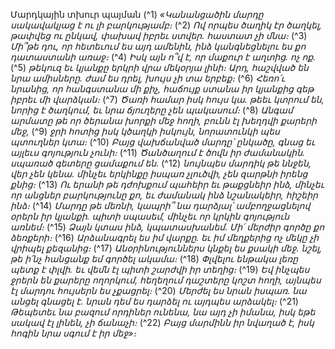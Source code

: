 
Մարդկային տխուր պայման
(^1) _«Կանանցածին մարդը սակավակյաց է ու լի բարկությամբ։_
(^2) _Ով որպես ծաղիկ էր ծաղկել, թափվեց ու ընկավ,
փախավ իբրեւ ստվեր. հաստատ չի մնա։_
(^3) _Մի՞թե դու, որ հետեւում ես այդ ամենին,
ինձ կանգնեցնելու ես քո դատաստանի առաջ։_
(^4) _Իսկ այն ո՞վ է, որ մաքուր է աղտից. ոչ ոք._
(^5) _թեկուզ եւ կյանքը երկրի վրա մեկօրյա լինի։
Արդ, հաշվված են նրա ամիսները. ժամ ես դրել, խույս չի տա երբեք։_
(^6) _Հեռո՛ւ նրանից, որ հանգստանա մի քիչ,
հաճույք ստանա իր կյանքից գեթ իբրեւ մի վարձկան։_
(^7) _Ծառի համար իսկ հույս կա.
թեեւ կտրում են, նորից է ծաղկում,
եւ նրա ճյուղերը չեն պակասում։_
(^8) _Անգամ արմատը թե որ ծերանա խորքի մեջ հողի,
բունն էլ խեղդվի քարերի մեջ,_
(^9) _ջրի հոտից իսկ կծաղկի իսկույն,
նորատունկի պես պտուղներ կտա։_
(^10) _Բայց վախճանված մարդը՝ ընկածը, գնաց եւ այլեւս գոյություն չունի։_
(^11) _Ծանծաղում է ծովն իր ժամանակին.
սպառած գետերը ցամաքում են._
(^12) _նույնպես մարդիկ թե ննջեն, վեր չեն կենա.
մինչեւ երկինքը իսպառ չլուծվի, չեն զարթնի իրենց քնից։_
(^13) _Ու երանի թե դժոխքում պահեիր եւ թաքցնեիր ինձ,
մինչեւ որ անցներ բարկությունը քո,
եւ ժամանակ ինձ նշանակեիր, հիշեիր ինձ։_
(^14) _Մարդը թե մեռնի, կապրի՞ նա դարձյալ՝
ամբողջացնելով օրերն իր կյանքի.
պիտի սպասեմ, մինչեւ որ կրկին գոյություն առնեմ։_
(^15) _Ձայն կտաս ինձ, կպատասխանեմ.
Մի՛ մերժիր գործը քո ձեռքերի։_
(^16) _Արձանագրել ես իմ վարքը.
եւ իմ մեղքերից ոչ մեկը չի վրիպել քեզանից։_
(^17) _Անօրինություններս կնքել ես քսակի մեջ.
նշել, թե ի՛նչ հանցանք եմ գործել ակամա։_
(^18) _Փլվելու ենթակա լեռը պետք է փլվի.
եւ վեմն էլ պիտի շարժվի իր տեղից։_
(^19) _Եվ ինչպես ջրերն են քարերը ողորկում,
հեղեղում դաշտերը կոշտ հողի,
այնպես էլ մարդու հույսերն ես չքացրել։_
(^20) _Մերժել ես նրան իսպառ. նա անցել գնացել է.
նրան դեմ ես դարձել ու այդպես արձակել։_
(^21) _Թեպետեւ նա բազում որդիներ ունենա,
նա այդ չի իմանա, իսկ եթե սակավ էլ լինեն, չի ճանաչի։_
(^22) _Բայց մարմինն իր նվաղած է,
իսկ հոգին նրա սգում է իր մեջ»։_

